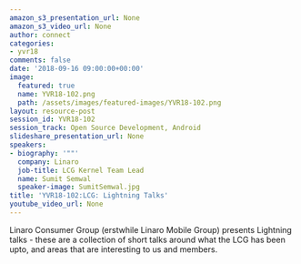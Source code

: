 ```yaml
---
amazon_s3_presentation_url: None
amazon_s3_video_url: None
author: connect
categories:
- yvr18
comments: false
date: '2018-09-16 09:00:00+00:00'
image:
  featured: true
  name: YVR18-102.png
  path: /assets/images/featured-images/YVR18-102.png
layout: resource-post
session_id: YVR18-102
session_track: Open Source Development, Android
slideshare_presentation_url: None
speakers:
- biography: '""'
  company: Linaro
  job-title: LCG Kernel Team Lead
  name: Sumit Semwal
  speaker-image: SumitSemwal.jpg
title: 'YVR18-102:LCG: Lightning Talks'
youtube_video_url: None
---
```


Linaro Consumer Group (erstwhile Linaro Mobile Group) presents Lightning talks - these are a collection of short talks around what the LCG has been upto, and areas that are interesting to us and members.